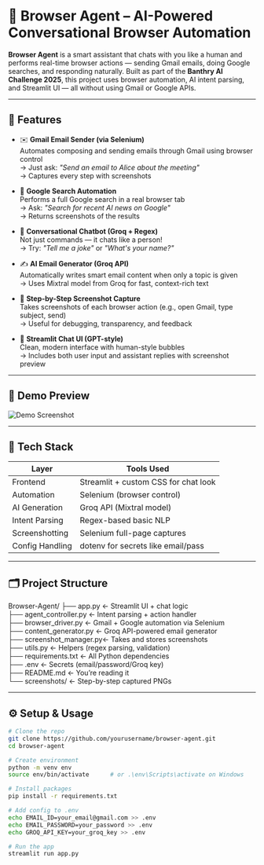 # 🧠 Browser Agent – AI-Powered Conversational Browser Automation

**Browser Agent** is a smart assistant that chats with you like a human and performs real-time browser actions — sending Gmail emails, doing Google searches, and responding naturally. Built as part of the **Banthry AI Challenge 2025**, this project uses browser automation, AI intent parsing, and Streamlit UI — all without using Gmail or Google APIs.

---

## 🚀 Features

- ✉️ **Gmail Email Sender (via Selenium)**  
  Automates composing and sending emails through Gmail using browser control  
  → Just ask: _"Send an email to Alice about the meeting"_  
  → Captures every step with screenshots

- 🔎 **Google Search Automation**  
  Performs a full Google search in a real browser tab  
  → Ask: _"Search for recent AI news on Google"_  
  → Returns screenshots of the results

- 🧠 **Conversational Chatbot (Groq + Regex)**  
  Not just commands — it chats like a person!  
  → Try: _"Tell me a joke"_ or _"What's your name?"_

- ✍️ **AI Email Generator (Groq API)**  
  Automatically writes smart email content when only a topic is given  
  → Uses Mixtral model from Groq for fast, context-rich text

- 📸 **Step-by-Step Screenshot Capture**  
  Takes screenshots of each browser action (e.g., open Gmail, type subject, send)  
  → Useful for debugging, transparency, and feedback

- 💬 **Streamlit Chat UI (GPT-style)**  
  Clean, modern interface with human-style bubbles  
  → Includes both user input and assistant replies with screenshot preview

---

## 🎥 Demo Preview
![Demo Screenshot](screenshots/final_demo_email_sent.png)

---

## 🧠 Tech Stack

| Layer            | Tools Used                                |
|------------------|--------------------------------------------|
| Frontend         | Streamlit + custom CSS for chat look      |
| Automation       | Selenium (browser control)                |
| AI Generation    | Groq API (Mixtral model)                  |
| Intent Parsing   | Regex-based basic NLP                     |
| Screenshotting   | Selenium full-page captures               |
| Config Handling  | dotenv for secrets like email/pass        |

---

## 🗂 Project Structure

Browser-Agent/
├── app.py               ← Streamlit UI + chat logic  
├── agent_controller.py ← Intent parsing + action handler  
├── browser_driver.py    ← Gmail + Google automation via Selenium  
├── content_generator.py ← Groq API-powered email generator  
├── screenshot_manager.py← Takes and stores screenshots  
├── utils.py             ← Helpers (regex parsing, validation)  
├── requirements.txt     ← All Python dependencies  
├── .env                 ← Secrets (email/password/Groq key)  
├── README.md            ← You’re reading it  
└── screenshots/         ← Step-by-step captured PNGs  



---

## ⚙️ Setup & Usage

```bash
# Clone the repo
git clone https://github.com/yourusername/browser-agent.git
cd browser-agent

# Create environment
python -m venv env
source env/bin/activate      # or .\env\Scripts\activate on Windows

# Install packages
pip install -r requirements.txt

# Add config to .env
echo EMAIL_ID=your_email@gmail.com >> .env
echo EMAIL_PASSWORD=your_password >> .env
echo GROQ_API_KEY=your_groq_key >> .env

# Run the app
streamlit run app.py
